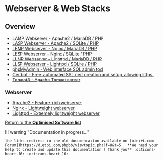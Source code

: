 # Webserver & Web Stacks

## Overview

- [LAMP Webserver - Apache2 / MariaDB / PHP](https://dietpi.com/phpbb/viewtopic.php?f=8&t=5&start=10#p52)  
- [LASP Webserver - Apache2 / SQLite / PHP](https://dietpi.com/phpbb/viewtopic.php?f=8&t=5&start=10#p52)  
- [LEMP Webserver - Nginx / MariaDB / PHP](https://dietpi.com/phpbb/viewtopic.php?f=8&t=5&start=10#p53)  
- [LESP Webserver - Nginx / SQLite / PHP](https://dietpi.com/phpbb/viewtopic.php?f=8&t=5&start=10#p53)  
- [LLMP Webserver - Lighttpd / MariaDB / PHP](https://dietpi.com/phpbb/viewtopic.php?p=1335#p1335)  
- [LLSP Webserver - Lighttpd / SQLite / PHP](https://dietpi.com/phpbb/viewtopic.php?p=1335#p1335)  
- [phpMyAdmin - Web interface SQL admin tool](https://dietpi.com/phpbb/viewtopic.php?f=8&t=5&start=10#p54)  
- [Certbot - Free, automated SSL cert creation and setup, allowing https.](https://dietpi.com/phpbb/viewtopic.php?p=1061#p1062)  
- [Tomcat8 - Apache Tomcat server](https://dietpi.com/phpbb/viewtopic.php?p=4316#p4316)  

### Webserver

- [Apache2 - Feature-rich webserver](https://dietpi.com/phpbb/viewtopic.php?p=1549#p1549)  
- [Nginx - Lightweight webserver](https://dietpi.com/phpbb/viewtopic.php?p=1549#p1549)  
- [Lighttpd - Extremely lightweight webserver](https://dietpi.com/phpbb/viewtopic.php?p=1549#p1549)

[Return to the **Optimised Software list**](../../dietpi_optimised_software)

!!! warning "Documentation in progress..."

    The links redirect to the old documentation available on [DietPi.com Forum](https://dietpi.com/phpbb/viewtopic.php?f=8&t=5). **We need your help to create and update this documentation ! Thank you** :octicons-heart-16: :octicons-heart-16:
